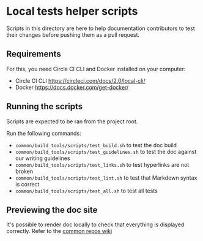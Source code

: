 # Local tests helper scripts

Scripts in this directory are here to help documentation contributors to test their changes before
pushing them as a pull request.

## Requirements

For this, you need Circle CI CLI and Docker installed on your computer:

- Circle CI CLI https://circleci.com/docs/2.0/local-cli/
- Docker https://docs.docker.com/get-docker/

## Running the scripts

Scripts are expected to be ran from the project root.

Run the following commands:

- `common/build_tools/scripts/test_build.sh` to test the doc build
- `common/build_tools/scripts/test_guidelines.sh` to test the doc against our writing guidelines
- `common/build_tools/scripts/test_links.sh` to test hyperlinks are not broken
- `common/build_tools/scripts/test_lint.sh` to test that Markdown syntax is correct
- `common/build_tools/scripts/test_all.sh` to test all tests

## Previewing the doc site

It's possible to render doc locally to check that everything is displayed correctly.
Refer to the [common repos wiki](https://github.com/PegaSysEng/doc.common/wiki/MkDocs-And-Custom-Markdown-Guide#preview-the-documentation)
